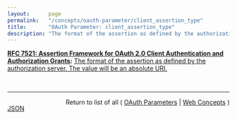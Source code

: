 ```yaml
---
layout:      page
permalink:   "/concepts/oauth-parameter/client_assertion_type"
title:       "OAuth Parameter: client_assertion_type"
description: "The format of the assertion as defined by the authorization server. The value will be an absolute URI."
---
```


**[RFC 7521: Assertion Framework for OAuth 2.0 Client Authentication and Authorization Grants](/specs/IETF/RFC/7521 "This specification provides a framework for the use of assertions with OAuth 2.0 in the form of a new client authentication mechanism and a new authorization grant type. Mechanisms are specified for transporting assertions during interactions with a token endpoint; general processing rules are also specified. The intent of this specification is to provide a common framework for OAuth 2.0 to interwork with other identity systems using assertions and to provide alternative client authentication mechanisms. Note that this specification only defines abstract message flows and processing rules. In order to be implementable, companion specifications are necessary to provide the corresponding concrete instantiations."):** [The format of the assertion as defined by the authorization server. The value will be an absolute URI.](http://tools.ietf.org/html/rfc7521#section-4.2 "Read documentation for OAuth Parameter &#34;client_assertion_type&#34;")

<br/>
<hr/>

<p style="float : left"><a href="./client_assertion_type.json" title="JSON representing this particular Web Concept value">JSON</a></p>
<p style="text-align: right">Return to list of all ( <a href="../oauth-parameters">OAuth Parameters</a> | <a href="../">Web Concepts</a> )</p>
